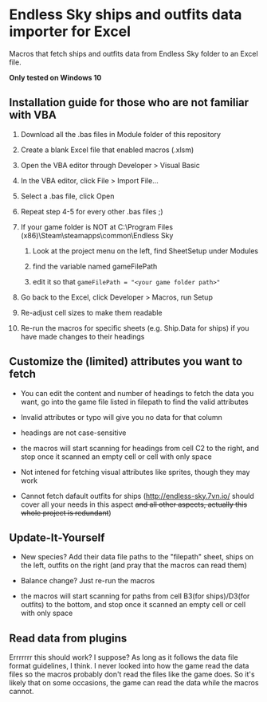 # Endless Sky ships and outfits data importer for Excel

Macros that fetch ships and outfits data from Endless Sky folder to an Excel file.

**Only tested on Windows 10**


## Installation guide for those who are not familiar with VBA

1. Download all the .bas files in Module folder of this repository

2. Create a blank Excel file that enabled macros (.xlsm)

3. Open the VBA editor through Developer > Visual Basic

4. In the VBA editor, click File > Import File... 

5. Select a .bas file, click Open

6. Repeat step 4-5 for every other .bas files	;)

7. If your game folder is NOT at C:\Program Files (x86)\Steam\steamapps\common\Endless Sky

	1. Look at the project menu on the left, find SheetSetup under Modules

	2. find the variable named gameFilePath

	3. edit it so that `gameFilePath = "<your game folder path>"`

8. Go back to the Excel, click Developer > Macros, run Setup

9. Re-adjust cell sizes to make them readable

10. Re-run the macros for specific sheets (e.g. Ship.Data for ships) if you have made changes to their headings


## Customize the (limited) attributes you want to fetch 

- You can edit the content and number of headings to fetch the data you want, go into the game file listed in filepath to find the valid attributes

- Invalid attributes or typo will give you no data for that column

- headings are not case-sensitive

- the macros will start scanning for headings from cell C2 to the right, and stop once it scanned an empty cell or cell with only space

- Not intened for fetching visual attributes like sprites, though they may work

- Cannot fetch dafault outfits for ships (http://endless-sky.7vn.io/ should cover all your needs in this aspect ~~and all other aspects, actually this whole project is redundant~~)

## Update-It-Yourself

- New species? Add their data file paths to the "filepath" sheet, ships on the left, outfits on the right (and pray that the macros can read them)

- Balance change? Just re-run the macros

- the macros will start scanning for paths from cell B3(for ships)/D3(for outfits) to the bottom, and stop once it scanned an empty cell or cell with only space

## Read data from plugins

Errrrrrr this should work? I suppose? As long as it follows the data file format guidelines, I think. I never looked into how the game read the data files so the macros probably don't read the files like the game does. So it's likely that on some occasions, the game can read the data while the macros cannot.